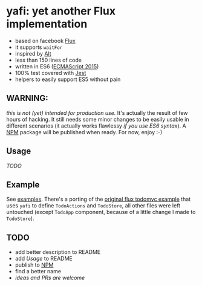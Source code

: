 # yafi: yet another Flux implementation

* based on facebook [Flux](https://github.com/facebook/flux)
* it supports `waitFor`
* inspired by [Alt](https://alt.js.org)
* less than 150 lines of code
* written in ES6 ([ECMAScript 2015](http://www.ecma-international.org/ecma-262/6.0/index.html))
* 100% test covered with [Jest](http://facebook.github.io/jest)
* helpers to easily support ES5 without pain

## WARNING:
*this is not (yet) intended for production use.* It's actually the result of few hours of hacking. It still needs some minor changes to be easily usable in different scenarios (it actually works flawlessy *if you use ES6 syntax*). A [NPM](https://npmjs.org) package will be published when ready. For now, enjoy :-)

## Usage
_TODO_

## Example
See [examples](examples/). There's a porting of the [original flux todomvc example](https://github.com/facebook/flux/tree/master/examples/flux-todomvca) that uses `yafi` to define `TodoActions` and `TodoStore`, all other files were left untouched (except `TodoApp` component, because of a little change I made to `TodoStore`).

## TODO
* add better description to README
* add _Usage_ to README
* publish to [NPM](https://npmjs.org)
* find a better name
* _ideas and PRs are welcome_
